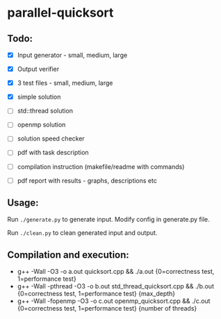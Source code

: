 # parallel-quicksort

## Todo:

- [x] Input generator - small, medium, large
- [x] Output verifier
- [x] 3 test files - small, medium, large
- [x] simple solution
- [ ] std::thread solution
- [ ] openmp solution
- [ ] solution speed checker
- [ ] pdf with task description
- [ ] compilation instruction (makefile/readme with commands)
- [ ] pdf report with results - graphs, descriptions etc


## Usage:

Run `./generate.py` to generate input. Modify config in generate.py file.

Run `./clean.py` to clean generated input and output.

## Compilation and execution:

- g++ -Wall -O3 -o a.out quicksort.cpp && ./a.out {0=correctness test, 1=performance test}
- g++ -Wall -pthread -O3 -o b.out std_thread_quicksort.cpp && ./b.out {0=correctness test, 1=performance test} {max_depth}
- g++ -Wall -fopenmp -O3 -o c.out openmp_quicksort.cpp && ./c.out {0=correctness test, 1=performance test} {number of threads}
